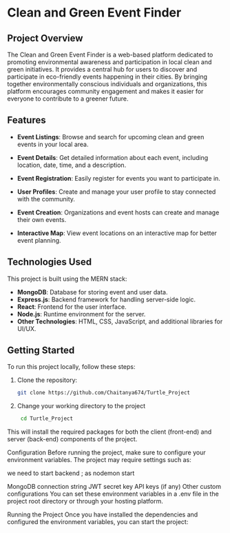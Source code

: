 # Clean and Green Event Finder

## Project Overview

The Clean and Green Event Finder is a web-based platform dedicated to promoting environmental awareness and participation in local clean and green initiatives. It provides a central hub for users to discover and participate in eco-friendly events happening in their cities. By bringing together environmentally conscious individuals and organizations, this platform encourages community engagement and makes it easier for everyone to contribute to a greener future.

## Features

- **Event Listings**: Browse and search for upcoming clean and green events in your local area.
- **Event Details**: Get detailed information about each event, including location, date, time, and a description.

- **Event Registration**: Easily register for events you want to participate in.
- **User Profiles**: Create and manage your user profile to stay connected with the community.
- **Event Creation**: Organizations and event hosts can create and manage their own events.
- **Interactive Map**: View event locations on an interactive map for better event planning.

## Technologies Used

This project is built using the MERN stack:

- **MongoDB**: Database for storing event and user data.
- **Express.js**: Backend framework for handling server-side logic.
- **React**: Frontend for the user interface.
- **Node.js**: Runtime environment for the server.
- **Other Technologies**: HTML, CSS, JavaScript, and additional libraries for UI/UX.

## Getting Started

To run this project locally, follow these steps:

1. Clone the repository:

   ```bash
   git clone https://github.com/Chaitanya674/Turtle_Project
2. Change your working directory to the project 

   ```bash
    cd Turtle_Project

This will install the required packages for both the client (front-end) and server (back-end) components of the project.

Configuration
Before running the project, make sure to configure your environment variables. The project may require settings such as:

we need to start backend ;
as nodemon start 

MongoDB connection string
JWT secret key
API keys (if any)
Other custom configurations
You can set these environment variables in a .env file in the project root directory or through your hosting platform.

Running the Project
Once you have installed the dependencies and configured the environment variables, you can start the project: